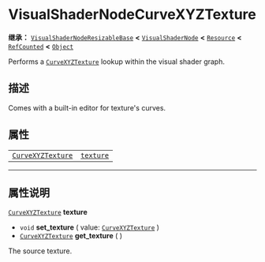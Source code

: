 <!-- ⚠ 请勿编辑本文件 ⚠ -->
<!-- 本文档使用脚本从 WeDot 引擎源码仓库生成。 -->
<!-- 生成脚本：https://github.com/WeDot-Engine/WeDot/tree/4.3/doc/tools/make_md.py； -->
<!-- 原文件：https://github.com/WeDot-Engine/WeDot/tree/4.3/doc/classes/VisualShaderNodeCurveXYZTexture.xml。 -->

<div id="_class_visualshadernodecurvexyztexture"></div>

# VisualShaderNodeCurveXYZTexture

**继承：** [`VisualShaderNodeResizableBase`](class_visualshadernoderesizablebase.md) **<** [`VisualShaderNode`](class_visualshadernode.md) **<** [`Resource`](class_resource.md) **<** [`RefCounted`](class_refcounted.md) **<** [`Object`](class_object.md)

Performs a [`CurveXYZTexture`](class_curvexyztexture.md) lookup within the visual shader graph.

## 描述

Comes with a built-in editor for texture's curves.

## 属性

|||
|:-:|:--|
| [`CurveXYZTexture`](class_curvexyztexture.md) | [`texture`](#class_visualshadernodecurvexyztexture_property_texture) |

<!-- rst-class:: classref-section-separator -->

---

## 属性说明

<div id="_class_visualshadernodecurvexyztexture_property_texture"></div>

[`CurveXYZTexture`](class_curvexyztexture.md) **texture** <div id="class_visualshadernodecurvexyztexture_property_texture"></div>

- `void` **set_texture** ( value: [`CurveXYZTexture`](class_curvexyztexture.md) )
- [`CurveXYZTexture`](class_curvexyztexture.md) **get_texture** ( )

The source texture.

[^virtual]: 本方法通常需要用户覆盖才能生效。
[^const]: 本方法无副作用，不会修改该实例的任何成员变量。
[^vararg]: 本方法除了能接受在此处描述的参数外，还能够继续接受任意数量的参数。
[^constructor]: 本方法用于构造某个类型。
[^static]: 调用本方法无需实例，可直接使用类名进行调用。
[^operator]: 本方法描述的是使用本类型作为左操作数的有效运算符。
[^bitfield]: 这个值是由下列位标志构成位掩码的整数。
[^void]: 无返回值。
